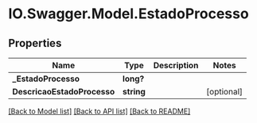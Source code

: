 # IO.Swagger.Model.EstadoProcesso
## Properties

Name | Type | Description | Notes
------------ | ------------- | ------------- | -------------
**_EstadoProcesso** | **long?** |  | 
**DescricaoEstadoProcesso** | **string** |  | [optional] 

[[Back to Model list]](../README.md#documentation-for-models) [[Back to API list]](../README.md#documentation-for-api-endpoints) [[Back to README]](../README.md)

